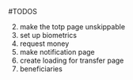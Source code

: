 #TODOS 
<!-- 1. toggle the nav balance -->
2. make the totp page unskippable
3. set up biometrics
4. request money
5. make notification page
6. create loading for transfer page
7. beneficiaries
